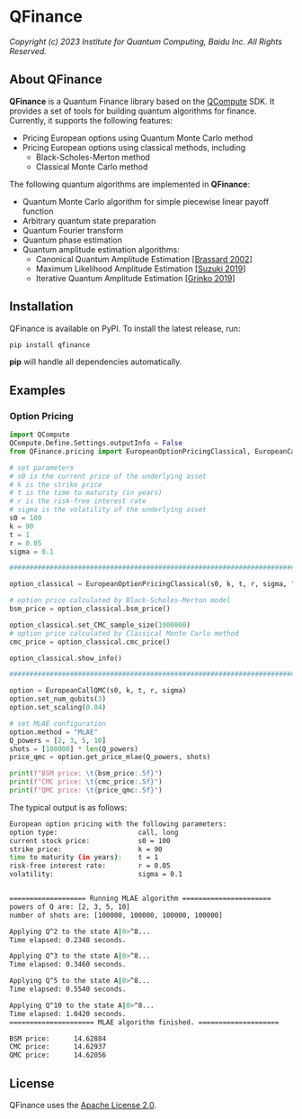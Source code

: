 # QFinance

*Copyright (c) 2023 Institute for Quantum Computing, Baidu Inc. All Rights Reserved.*

## About QFinance

**QFinance** is a Quantum Finance library based on the [QCompute](https://github.com/baidu/QCompute) SDK. It provides a set of tools for building quantum algorithms for finance. Currently, it supports the following features:
* Pricing European options using Quantum Monte Carlo method
* Pricing European options using classical methods, including
    + Black-Scholes-Merton method
    + Classical Monte Carlo method

The following quantum algorithms are implemented in **QFinance**:
* Quantum Monte Carlo algorithm for simple piecewise linear payoff function
* Arbitrary quantum state preparation
* Quantum Fourier transform
* Quantum phase estimation
* Quantum amplitude estimation algorithms:
    + Canonical Quantum Amplitude Estimation [[Brassard 2002](http://arxiv.org/abs/quant-ph/0005055)]
    + Maximum Likelihood Amplitude Estimation [[Suzuki 2019](http://arxiv.org/abs/1904.10246)]
    + Iterative Quantum Amplitude Estimation [[Grinko 2019](http://arxiv.org/abs/1912.05559)]


## Installation
QFinance is available on PyPI. To install the latest release, run:

```bash
pip install qfinance
```
**pip** will handle all dependencies automatically.

## Examples

### Option Pricing

```python
import QCompute
QCompute.Define.Settings.outputInfo = False
from QFinance.pricing import EuropeanOptionPricingClassical, EuropeanCallQMC

# set parameters
# s0 is the current price of the underlying asset
# k is the strike price
# t is the time to maturity (in years)
# r is the risk-free interest rate
# sigma is the volatility of the underlying asset
s0 = 100
k = 90
t = 1
r = 0.05
sigma = 0.1

########################################################################################

option_classical = EuropeanOptionPricingClassical(s0, k, t, r, sigma, "call", "long")

# option price calculated by Black-Scholes-Merton model
bsm_price = option_classical.bsm_price()

option_classical.set_CMC_sample_size(1000000)
# option price calculated by Classical Monte Carlo method
cmc_price = option_classical.cmc_price()

option_classical.show_info()

########################################################################################

option = EuropeanCallQMC(s0, k, t, r, sigma)
option.set_num_qubits(3)
option.set_scaling(0.04)

# set MLAE configuration
option.method = "MLAE"
Q_powers = [2, 3, 5, 10]
shots = [100000] * len(Q_powers)
price_qmc = option.get_price_mlae(Q_powers, shots)

print(f"BSM price: \t{bsm_price:.5f}")
print(f"CMC price: \t{cmc_price:.5f}")
print(f"QMC price: \t{price_qmc:.5f}")

```

The typical output is as follows:

```bash
European option pricing with the following parameters:
option type:                    call, long
current stock price:            s0 = 100  
strike price:                   k = 90    
time to maturity (in years):    t = 1
risk-free interest rate:        r = 0.05
volatility:                     sigma = 0.1


=================== Running MLAE algorithm ======================
powers of Q are: [2, 3, 5, 10]
number of shots are: [100000, 100000, 100000, 100000]

Applying Q^2 to the state A|0>^8...
Time elapsed: 0.2348 seconds.

Applying Q^3 to the state A|0>^8...
Time elapsed: 0.3460 seconds.

Applying Q^5 to the state A|0>^8...
Time elapsed: 0.5540 seconds.

Applying Q^10 to the state A|0>^8...
Time elapsed: 1.0420 seconds.
===================== MLAE algorithm finished. ====================

BSM price:      14.62884
CMC price:      14.62937
QMC price:      14.62056

```

## License

QFinance uses the [Apache License 2.0](https://github.com/Qiskit/qiskit-finance/blob/main/LICENSE.txt).